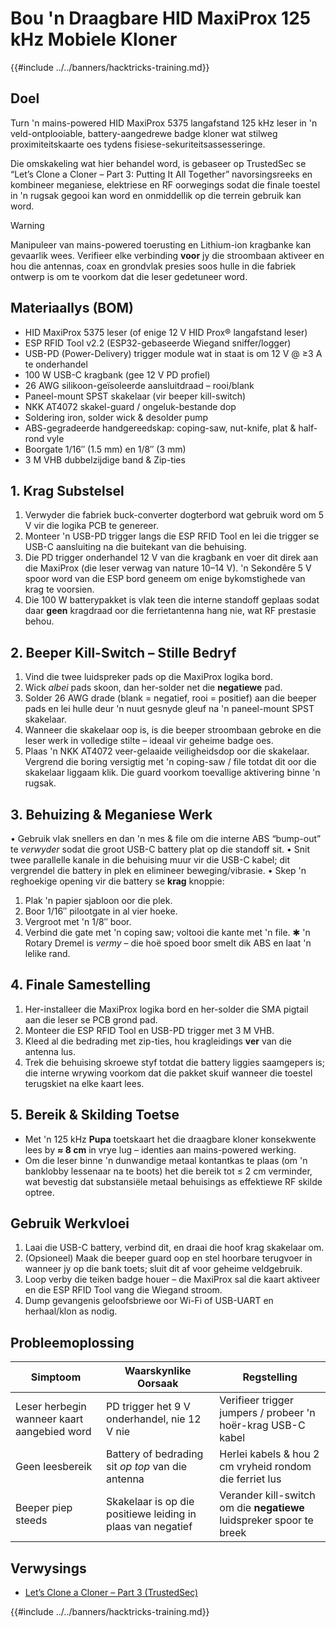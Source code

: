 # Bou 'n Draagbare HID MaxiProx 125 kHz Mobiele Kloner

{{#include ../../banners/hacktricks-training.md}}

## Doel
Turn 'n mains-powered HID MaxiProx 5375 langafstand 125 kHz leser in 'n veld-ontplooiable, battery-aangedrewe badge kloner wat stilweg proximiteitskaarte oes tydens fisiese-sekuriteitsassesseringe.

Die omskakeling wat hier behandel word, is gebaseer op TrustedSec se “Let’s Clone a Cloner – Part 3: Putting It All Together” navorsingsreeks en kombineer meganiese, elektriese en RF oorwegings sodat die finale toestel in 'n rugsak gegooi kan word en onmiddellik op die terrein gebruik kan word.

> [!warning]
> Manipuleer van mains-powered toerusting en Lithium-ion kragbanke kan gevaarlik wees.  Verifieer elke verbinding **voor** jy die stroombaan aktiveer en hou die antennas, coax en grondvlak presies soos hulle in die fabriek ontwerp is om te voorkom dat die leser gedetuneer word.

## Materiaallys (BOM)

* HID MaxiProx 5375 leser (of enige 12 V HID Prox® langafstand leser)
* ESP RFID Tool v2.2 (ESP32-gebaseerde Wiegand sniffer/logger)
* USB-PD (Power-Delivery) trigger module wat in staat is om 12 V @ ≥3 A te onderhandel
* 100 W USB-C kragbank (gee 12 V PD profiel)
* 26 AWG silikoon-geïsoleerde aansluitdraad – rooi/blank
* Paneel-mount SPST skakelaar (vir beeper kill-switch)
* NKK AT4072 skakel-guard / ongeluk-bestande dop
* Soldering iron, solder wick & desolder pump
* ABS-gegradeerde handgereedskap: coping-saw, nut-knife, plat & half-rond vyle
* Boorgate 1/16″ (1.5 mm) en 1/8″ (3 mm)
* 3 M VHB dubbelzijdige band & Zip-ties

## 1. Krag Substelsel

1. Verwyder die fabriek buck-converter dogterbord wat gebruik word om 5 V vir die logika PCB te genereer.
2. Monteer 'n USB-PD trigger langs die ESP RFID Tool en lei die trigger se USB-C aansluiting na die buitekant van die behuising.
3. Die PD trigger onderhandel 12 V van die kragbank en voer dit direk aan die MaxiProx (die leser verwag van nature 10–14 V).  'n Sekondêre 5 V spoor word van die ESP bord geneem om enige bykomstighede van krag te voorsien.
4. Die 100 W batterypakket is vlak teen die interne standoff geplaas sodat daar **geen** kragdraad oor die ferrietantenna hang nie, wat RF prestasie behou.

## 2. Beeper Kill-Switch – Stille Bedryf

1. Vind die twee luidspreker pads op die MaxiProx logika bord.
2. Wick *albei* pads skoon, dan her-solder net die **negatiewe** pad.
3. Solder 26 AWG drade (blank = negatief, rooi = positief) aan die beeper pads en lei hulle deur 'n nuut gesnyde gleuf na 'n paneel-mount SPST skakelaar.
4. Wanneer die skakelaar oop is, is die beeper stroombaan gebroke en die leser werk in volledige stilte – ideaal vir geheime badge oes.
5. Plaas 'n NKK AT4072 veer-gelaaide veiligheidsdop oor die skakelaar.  Vergrend die boring versigtig met 'n coping-saw / file totdat dit oor die skakelaar liggaam klik.  Die guard voorkom toevallige aktivering binne 'n rugsak.

## 3. Behuizing & Meganiese Werk

• Gebruik vlak snellers en dan 'n mes & file om die interne ABS “bump-out” te *verwyder* sodat die groot USB-C battery plat op die standoff sit.
• Snit twee parallelle kanale in die behuising muur vir die USB-C kabel; dit vergrendel die battery in plek en elimineer beweging/vibrasie.
• Skep 'n reghoekige opening vir die battery se **krag** knoppie:
1. Plak 'n papier sjabloon oor die plek.
2. Boor 1/16″ pilootgate in al vier hoeke.
3. Vergroot met 'n 1/8″ boor.
4. Verbind die gate met 'n coping saw; voltooi die kante met 'n file.
✱  'n Rotary Dremel is *vermy* – die hoë spoed boor smelt dik ABS en laat 'n lelike rand.

## 4. Finale Samestelling

1. Her-installeer die MaxiProx logika bord en her-solder die SMA pigtail aan die leser se PCB grond pad.
2. Monteer die ESP RFID Tool en USB-PD trigger met 3 M VHB.
3. Kleed al die bedrading met zip-ties, hou kragleidings **ver** van die antenna lus.
4. Trek die behuising skroewe styf totdat die battery liggies saamgepers is; die interne wrywing voorkom dat die pakket skuif wanneer die toestel terugskiet na elke kaart lees.

## 5. Bereik & Skilding Toetse

* Met 'n 125 kHz **Pupa** toetskaart het die draagbare kloner konsekwente lees by **≈ 8 cm** in vrye lug – identies aan mains-powered werking.
* Om die leser binne 'n dunwandige metaal kontantkas te plaas (om 'n banklobby lessenaar na te boots) het die bereik tot ≤ 2 cm verminder, wat bevestig dat substansiële metaal behuisings as effektiewe RF skilde optree.

## Gebruik Werkvloei

1. Laai die USB-C battery, verbind dit, en draai die hoof krag skakelaar om.
2. (Opsioneel) Maak die beeper guard oop en stel hoorbare terugvoer in wanneer jy op die bank toets; sluit dit af voor geheime veldgebruik.
3. Loop verby die teiken badge houer – die MaxiProx sal die kaart aktiveer en die ESP RFID Tool vang die Wiegand stroom.
4. Dump gevangenis geloofsbriewe oor Wi-Fi of USB-UART en herhaal/klon as nodig.

## Probleemoplossing

| Simptoom | Waarskynlike Oorsaak | Regstelling |
|---------|--------------|------|
| Leser herbegin wanneer kaart aangebied word | PD trigger het 9 V onderhandel, nie 12 V nie | Verifieer trigger jumpers / probeer 'n hoër-krag USB-C kabel |
| Geen leesbereik | Battery of bedrading sit *op top* van die antenna | Herlei kabels & hou 2 cm vryheid rondom die ferriet lus |
| Beeper piep steeds | Skakelaar is op die positiewe leiding in plaas van negatief | Verander kill-switch om die **negatiewe** luidspreker spoor te breek |

## Verwysings

- [Let’s Clone a Cloner – Part 3 (TrustedSec)](https://trustedsec.com/blog/lets-clone-a-cloner-part-3-putting-it-all-together)

{{#include ../../banners/hacktricks-training.md}}
